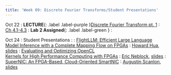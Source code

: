```yaml
---
title: 'Week 09: Discrete Fourier Transforms/Student Presentations'
---
```


Oct 22
: **LECTURE**{: .label .label-purple }[Discrete Fourier Transform pt. 1](#)
  : [Ch 4.1-4.3](../assets/2024_10_22-cse565m_lec07.pdf)
: **Lab 2 Assigned**{: .label .label-green }
  : [](#)

Oct 24
: Student Presentations
  : [](#)
: [FlightLLM: Efficient Large Language Model Inference with a Complete Mapping Flow on FPGAs](https://dl.acm.org/doi/10.1145/3626202.3637562)
  : [Howard Hua](#), [slides](../assets/paper_presentations/FlightLLM_howard_hua.pdf)
: [Evaluating and Optimizing OpenCL<br>Kernels for High Performance Computing with FPGAs](https://ieeexplore.ieee.org/abstract/document/7877113?casa_token=LZtF4KGkGiEAAAAA:Ajn6WVdO3PL-ZKo3szppyFCF950Qj0riWPTuXfsZkMLntUq1Qh0rai-PZTBbw4XCNAAsxEHJsq5rpw)
  : [Eric Neblock](#), [slides](#)
: [SuperNIC: An FPGA-Based, Cloud-Oriented SmartNIC](https://dl.acm.org/doi/10.1145/3626202.3637564)
  : [Augustin Scanlon](#), [slides](../assets/paper_presentations/CSE565PresentationPPT.pdf)
